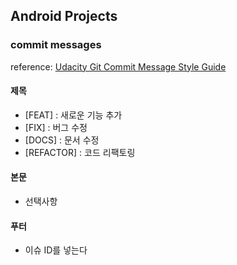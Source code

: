 ## Android Projects

### commit messages
reference: [Udacity Git Commit Message Style Guide](https://udacity.github.io/git-styleguide/)


#### 제목
- [FEAT] : 새로운 기능 추가
- [FIX] : 버그 수정
- [DOCS] : 문서 수정
- [REFACTOR] : 코드 리팩토링

#### 본문
- 선택사항

#### 푸터
- 이슈 ID를 넣는다
